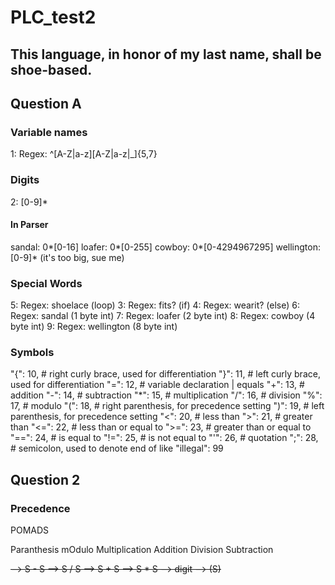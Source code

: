 # PLC_test2
## This language, in honor of my last name, shall be shoe-based.

## Question A

### Variable names
1: Regex: ^[A-Z|a-z][A-Z|a-z|_]{5,7}

### Digits
2: [0-9]*
  #### In Parser
  sandal: 0*[0-16]
  loafer: 0*[0-255]
  cowboy: 0*[0-4294967295]
  wellington: [0-9]* (it's too big, sue me)


### Special Words
5: Regex: shoelace (loop)
3: Regex: fits? (if)
4: Regex: wearit? (else)
6: Regex: sandal (1 byte int)
7: Regex: loafer (2 byte int)
8: Regex: cowboy (4 byte int)
9: Regex: wellington (8 byte int)

### Symbols 
"{": 10,  # right curly brace, used for differentiation
"}": 11,  # left curly brace, used for differentiation
"=": 12,  # variable declaration | equals
"+": 13,  # addition
"-": 14,  # subtraction
"*": 15,  # multiplication
"/": 16,  # division
"%": 17,  # modulo
"(": 18,  # right parenthesis, for precedence setting
")": 19,  # left parenthesis, for precedence setting
"<": 20,  # less than
">": 21,  # greater than
"<=": 22,  # less than or equal to
">=": 23,  # greater than or equal to
"==": 24,  # is equal to
"!=": 25,  # is not equal to
"'": 26,  # quotation
";": 28,  # semicolon, used to denote end of like
"illegal": 99

## Question 2

### Precedence 

POMADS

Paranthesis
mOdulo
Multiplication
Addition
Division
Subtraction

<S> --> S - S
<S> --> S / S
<S> --> S + S
<S> --> S * S
<S> --> digit
<S> --> (S)


